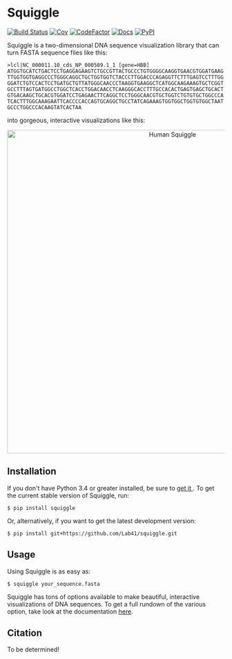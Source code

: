 # Squiggle

[![Build Status](https://travis-ci.org/Lab41/squiggle.svg?branch=master)](https://travis-ci.org/Lab41/squiggle)
[![Cov](https://codecov.io/gh/Lab41/squiggle/branch/master/graph/badge.svg)](https://codecov.io/gh/Lab41/squiggle)
[![CodeFactor](https://www.codefactor.io/repository/github/Lab41/squiggle/badge)](https://www.codefactor.io/repository/github/Lab41/squiggle/)
[![Docs](http://readthedocs.org/projects/freqgen/badge/?version=latest)](http://squiggle.readthedocs.io/en/latest/?badge=latest)
[![PyPI](https://img.shields.io/pypi/v/squiggle.svg)](https://pypi.org/project/squiggle/)

Squiggle is a two-dimensional DNA sequence visualization library that can turn
FASTA sequence files like this:

    >lcl|NC_000011.10_cds_NP_000509.1_1 [gene=HBB]
    ATGGTGCATCTGACTCCTGAGGAGAAGTCTGCCGTTACTGCCCTGTGGGGCAAGGTGAACGTGGATGAAG
    TTGGTGGTGAGGCCCTGGGCAGGCTGCTGGTGGTCTACCCTTGGACCCAGAGGTTCTTTGAGTCCTTTGG
    GGATCTGTCCACTCCTGATGCTGTTATGGGCAACCCTAAGGTGAAGGCTCATGGCAAGAAAGTGCTCGGT
    GCCTTTAGTGATGGCCTGGCTCACCTGGACAACCTCAAGGGCACCTTTGCCACACTGAGTGAGCTGCACT
    GTGACAAGCTGCACGTGGATCCTGAGAACTTCAGGCTCCTGGGCAACGTGCTGGTCTGTGTGCTGGCCCA
    TCACTTTGGCAAAGAATTCACCCCACCAGTGCAGGCTGCCTATCAGAAAGTGGTGGCTGGTGTGGCTAAT
    GCCCTGGCCCACAAGTATCACTAA

into gorgeous, interactive visualizations like this:

<p align ="center">
    <img src="https://github.com/Lab41/squiggle/raw/master/images/human_HBB_squiggle.png" alt="Human Squiggle" width="750px"/>
</p>

## Installation

If you don't have Python 3.4 or greater installed, be sure to [get it
](https://www.python.org/downloads/). To get the current stable version of
Squiggle, run:

    $ pip install squiggle

Or, alternatively, if you want to get the latest development version:

    $ pip install git+https://github.com/Lab41/squiggle.git

## Usage

Using Squiggle is as easy as:

    $ squiggle your_sequence.fasta

Squiggle has tons of options available to make beautiful, interactive
visualizations of DNA sequences. To get a full rundown of the various option,
take look at the documentation [here](https://squiggle.readthedocs.io).

## Citation

To be determined!
